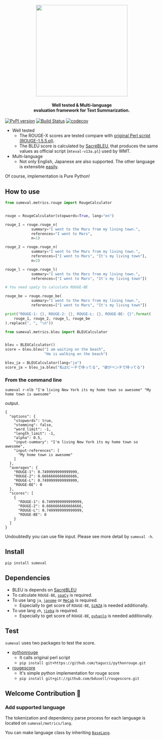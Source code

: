<p align="center">
  <img src="https://github.com/chakki-works/sumeval/raw/master/doc/top.png" width="300px">

  <h4 align="center">
    Well tested & Multi-language<br/>
    evaluation framework for Text Summarization.
  </h4>
</p>

[![PyPI version](https://badge.fury.io/py/sumeval.svg)](https://badge.fury.io/py/sumeval)
[![Build Status](https://travis-ci.org/chakki-works/sumeval.svg?branch=master)](https://travis-ci.org/chakki-works/sumeval)
[![codecov](https://codecov.io/gh/chakki-works/sumeval/branch/master/graph/badge.svg)](https://codecov.io/gh/chakki-works/sumeval)


* Well tested
  * The ROUGE-X scores are tested compare with [original Perl script (ROUGE-1.5.5.pl)](https://github.com/summanlp/evaluation).
  * The BLEU score is calculated by [SacréBLEU](https://github.com/mjpost/sacrebleu), that produces the same values as official script (`mteval-v13a.pl`) used by WMT.
* Multi-language
  * Not only English, Japanese are also supported. The other language is extensible [easily](https://github.com/chakki-works/sumeval#welcome-contribution-tada).

Of course, implementation is Pure Python!

## How to use

```py
from sumeval.metrics.rouge import RougeCalculator


rouge = RougeCalculator(stopwords=True, lang="en")

rouge_1 = rouge.rouge_n(
            summary="I went to the Mars from my living town.",
            references="I went to Mars",
            n=1)

rouge_2 = rouge.rouge_n(
            summary="I went to the Mars from my living town.",
            references=["I went to Mars", "It's my living town"],
            n=2)

rouge_l = rouge.rouge_l(
            summary="I went to the Mars from my living town.",
            references=["I went to Mars", "It's my living town"])

# You need spaCy to calculate ROUGE-BE

rouge_be = rouge.rouge_be(
            summary="I went to the Mars from my living town.",
            references=["I went to Mars", "It's my living town"])

print("ROUGE-1: {}, ROUGE-2: {}, ROUGE-L: {}, ROUGE-BE: {}".format(
    rouge_1, rouge_2, rouge_l, rouge_be
).replace(", ", "\n"))
```

```py
from sumeval.metrics.bleu import BLEUCalculator


bleu = BLEUCalculator()
score = bleu.bleu("I am waiting on the beach",
                  "He is walking on the beach")

bleu_ja = BLEUCalculator(lang="ja")
score_ja = bleu_ja.bleu("私はビーチで待ってる", "彼がベンチで待ってる")
```

### From the command line

```
sumeval r-nlb "I'm living New York its my home town so awesome" "My home town is awesome"
```

output.

```
{
  "options": {
    "stopwords": true,
    "stemming": false,
    "word_limit": -1,
    "length_limit": -1,
    "alpha": 0.5,
    "input-summary": "I'm living New York its my home town so awesome",
    "input-references": [
      "My home town is awesome"
    ]
  },
  "averages": {
    "ROUGE-1": 0.7499999999999999,
    "ROUGE-2": 0.6666666666666666,
    "ROUGE-L": 0.7499999999999999,
    "ROUGE-BE": 0
  },
  "scores": [
    {
      "ROUGE-1": 0.7499999999999999,
      "ROUGE-2": 0.6666666666666666,
      "ROUGE-L": 0.7499999999999999,
      "ROUGE-BE": 0
    }
  ]
}
```

Undoubtedly you can use file input. Please see more detail by `sumeval -h`.

## Install

```
pip install sumeval
```

## Dependencies

* BLEU is depends on [SacréBLEU](https://github.com/awslabs/sockeye/tree/master/contrib/sacrebleu)
* To calculate `ROUGE-BE`, [`spaCy`](https://github.com/explosion/spaCy) is required.
* To use lang `ja`, [`janome`](https://github.com/mocobeta/janome) or [`MeCab`](https://github.com/taku910/mecab) is required.
  * Especially to get score of `ROUGE-BE`, [`GiNZA`](https://github.com/megagonlabs/ginza) is needed additionally.
* To use lang `zh`, [`jieba`](https://github.com/fxsjy/jieba) is required.
  * Especially to get score of `ROUGE-BE`, [`pyhanlp`](https://github.com/hankcs/pyhanlp) is needed additionally.

## Test

`sumeval` uses two packages to test the score.

* [pythonrouge](https://github.com/tagucci/pythonrouge)
  * It calls original perl script
  * `pip install git+https://github.com/tagucci/pythonrouge.git`
* [rougescore](https://github.com/bdusell/rougescore)
  * It's simple python implementation for rouge score
  * `pip install git+git://github.com/bdusell/rougescore.git`

## Welcome Contribution :tada:

### Add supported language

The tokenization and dependency parse process for each language is located on `sumeval/metrics/lang`.

You can make language class by inheriting [`BaseLang`](https://github.com/chakki-works/sumeval/blob/master/sumeval/metrics/lang/base_lang.py).
